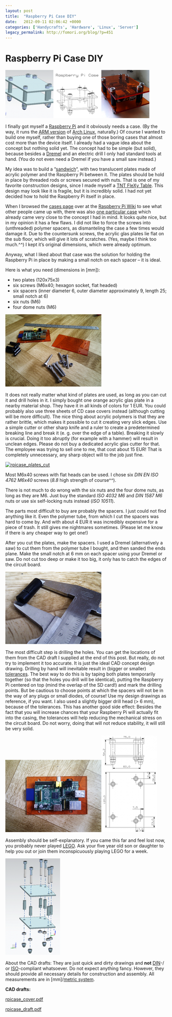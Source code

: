 ```yaml
---
layout: post
title:  "Raspberry Pi Case DIY"
date:   2012-09-11 02:06:42 +0000
categories: ['Handycrafts', 'Hardware', 'Linux', 'Server']
legacy_permalink: http://fomori.org/blog/?p=451
---
```



Raspberry Pi Case DIY
=====================

[![](/assets/2012-09-11-Raspberry_Pi_Case_DIY/rpicase_cover-cad-150x150.png "rpicase_cover-cad")](http://fomori.org/blog/wp-content/uploads/2012/09/rpicase_cover-cad.png)[![](/assets/2012-09-11-Raspberry_Pi_Case_DIY/rpicase_cover-draft-150x150.png "rpicase_cover-draft")](http://fomori.org/blog/wp-content/uploads/2012/09/rpicase_cover-draft.png)[![](/assets/2012-09-11-Raspberry_Pi_Case_DIY/rpicase_cover-real-150x150.png "rpicase_cover-real")](http://fomori.org/blog/wp-content/uploads/2012/09/rpicase_cover-real.png)

I finally got myself a [Raspberry Pi](http://www.raspberrypi.org/ "raspberrypi.org") and it obviously needs a case. (By the way, it runs the [ARM version](http://archlinuxarm.org/ "archlinuxarm.org") of [Arch Linux](https://www.archlinux.org/ "archlinux.org"), naturally.) Of course I wanted to build one myself, rather than buying one of those boring cases that almost cost more than the device itself. I already had a vague idea about the concept but nothing solid yet. The concept had to be simple (but solid), because besides a [Dremel](https://en.wikipedia.org/wiki/Dremel "en.wikipedia.org - Dremel") and an electric drill I only had standard tools at hand. (You do not even need a Dremel if you have a small saw instead.)

My idea was to build a “[sandwich](https://en.wikipedia.org/wiki/Sandwich "en.wikipedia.org - Sandwich")“, with two translucent plates made of acrylic polymer and the Raspberry Pi between it. The plates should be hold in place by threaded rods or screws secured with nuts. That is one of my favorite construction designs, since I made myself a [TNT FleXy Table](http://www.tnt-audio.com/clinica/flexye.html "tnt-audio.com - TNT FleXy Table"). This design may look like it is fragile, but it is incredibly solid. I had not yet decided how to hold the Raspberry Pi itself in place.

When I browsed the [cases page](http://www.elinux.org/RPi_Cases "elinux.org - RPi Cases") over at the [Raspberry Pi Wiki](http://elinux.org/R-Pi_Hub "elinux.org - R-Pi_Hub") to see what other people came up with, there was also [one particular case](http://www.elinux.org/RPi_Cases#Simple_sandwich_case "elinux.org - Simple sandwich case") which already came very close to the concept I had in mind. It looks quite nice, but in my opinion it has a few flaws. I did not like to force the screws into (unthreaded) polymer spacers, as dismanteling the case a few times would damage it. Due to the countersunk screws, the acrylic glas plates lie flat on the sub floor, which will give it lots of scratches. (Yes, maybe I think too much.^^) I kept it’s original dimensions, which were already optimum.

Anyway, what I liked about that case was the solution for holding the Raspberry Pi in place by making a small notch on each spacer – it is ideal.

Here is what you need (dimensions in [mm]):

* two plates (120x75x3)
* six screws (M6x40; hexagon socket, flat headed)
* six spacers (inner diameter 6, outer diameter approximately 9, length 25; small notch at 6)
* six nuts (M6)
* four dome nuts (M6)

[![](/assets/2012-09-11-Raspberry_Pi_Case_DIY/rpicase_needed_parts-300x225.png "rpicase_needed_parts")](http://fomori.org/blog/wp-content/uploads/2012/09/rpicase_needed_parts.png)

It does not really matter what kind of plates are used, as long as you can cut it and drill holes in it. I simply bought one orange acrylic glas plate in a nearby material shop. They have it in all kinds of colors for 1 EUR. You could probably also use three sheets of CD case covers instead (although cutting will be more difficult). The nice thing about acrylic polymers is that they are rather brittle, which makes it possible to cut it creating very slick edges. Use a simple cutter or other sharp knife and a ruler to create a predetermined breaking line and break it (e. g. over the edge of a table). Breaking it slowly is crucial. Doing it too abruptly (for example with a hammer) will result in unclean edges. Please do not buy a dedicated acrylic glas cutter for that. The employee was trying to sell one to me, that cost about 15 EUR! That is completely unnecessary, any sharp object will to the job just fine.

[![](/assets/2012-09-11-Raspberry_Pi_Case_DIY/rpicase_plates_cut-300x225.png "rpicase_plates_cut")](http://fomori.org/blog/wp-content/uploads/2012/09/rpicase_plates_cut.png)

Most M6x40 screws with flat heads can be used. I chose six *DIN EN ISO 4762 M6x40* screws (*8.8* high strength of course^^).

There is not much to do wrong with the six nuts and the four dome nuts, as long as they are M6. Just buy the standard *ISO 4032 M6* and *DIN 1587 M6* nuts or use six self-locking nuts instead (*ISO 10511*).

The parts most difficult to buy are probably the spacers. I just could not find anything like it. Even the polymer tube, from which I cut the spacers was hard to come by. And with about 4 EUR it was incredibly expensive for a piece of trash. It still gives me nightmares sometimes. (Please let me know if there is any cheaper way to get one!)

After you cut the plates, make the spacers. I used a Dremel (alternatively a saw) to cut them from the polymer tube I bought, and then sanded the ends plane. Make the small notch at 6 mm on each spacer using your Dremel or saw. Do not cut too deep or make it too big, it only has to catch the edges of the circuit board.

[![](/assets/2012-09-11-Raspberry_Pi_Case_DIY/rpicase_spacer-300x225.png "rpicase_spacer")](http://fomori.org/blog/wp-content/uploads/2012/09/rpicase_spacer.png)

The most difficult step is drilling the holes. You can get the locations of them from the CAD draft I supplied at the end of this post. But really, do not try to implement it too accurate. It is just the ideal CAD concept design drawing. Drilling by hand will inevitable result in (bigger or smaller) [tolerances](https://en.wikipedia.org/wiki/Engineering_tolerance "en.wikipedia.org - Engineering tolerance"). The best way to do this is by taping both plates temporarily together (so that the holes you drill will be identical), putting the Raspberry Pi centered on top (mind the overlap of the SD card!) and mark the drilling points. But be cautious to choose points at which the spacers will not be in the way of any plugs or small diodes, of course! Use my design drawings as reference, if you want. I also used a slightly bigger drill head (> 6 mm), because of the tolerances. This has another good side effect: Besides the fact that you will increase chances that your Raspberry Pi will actually fit into the casing, the tolerances will help reducing the mechanical stress on the circuit board. Do not worry, doing that will not reduce stability, it will still be very solid.

[![](/assets/2012-09-11-Raspberry_Pi_Case_DIY/rpicase_drilling_holes-300x225.png "rpicase_drilling_holes")](http://fomori.org/blog/wp-content/uploads/2012/09/rpicase_drilling_holes.png)[![](/assets/2012-09-11-Raspberry_Pi_Case_DIY/rpicase_draft-174x300.png "rpicase_draft")](http://fomori.org/blog/wp-content/uploads/2012/09/rpicase_draft.png)

Assembly should be self-explanatory. If you came this far and feel lost now, you probably never played [LEGO](https://en.wikipedia.org/wiki/Lego "en.wikipedia.org - Lego"). Ask your five year old son or daughter to help you out or join them inconspicuously playing LEGO for a week.

[![](/assets/2012-09-11-Raspberry_Pi_Case_DIY/rpicase_exploded-171x300.png "rpicase_exploded")](http://fomori.org/blog/wp-content/uploads/2012/09/rpicase_exploded.png)

About the CAD drafts: They are just quick and dirty drawings and **not** [DIN](https://en.wikipedia.org/wiki/Deutsches_Institut_f%C3%BCr_Normung "en.wikipedia.org - Deutsches Institut für Normung")-/ or [ISO](https://en.wikipedia.org/wiki/Iso "en.wikipedia.org - International Organization for Standardization")-compliant whatsoever. Do not expect anything fancy. However, they should provide all necessary details for construction and assembly. All measurements are in [mm]/[metric system](http://en.wikipedia.org/wiki/Metric_system "en.wikipedia.org - Metric system").

**CAD drafts:**

[rpicase\_cover.pdf](http://fomori.org/blog/wp-content/uploads/2012/09/rpicase_cover.pdf)

[rpicase\_draft.pdf](http://fomori.org/blog/wp-content/uploads/2012/09/rpicase_draft.pdf)

 

  

	
